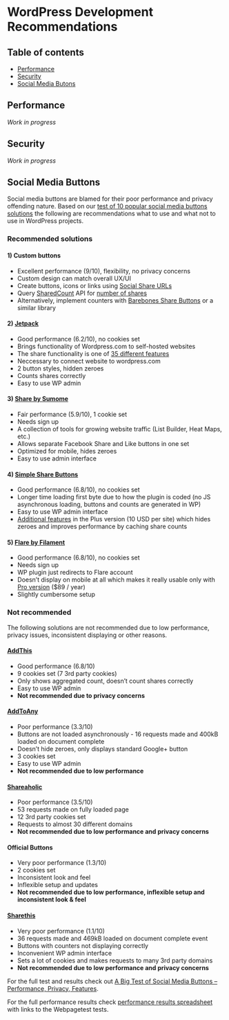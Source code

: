 WordPress Development Recommendations
=====================

## Table of contents

- [Performance](#performance)
- [Security](#security)
- [Social Media Butons](#social-media-buttons)

## Performance
*Work in progress*

## Security
*Work in progress*

## Social Media Buttons
Social media buttons are blamed for their poor performance and privacy offending nature. Based on our [test of 10 popular social media buttons solutions](https://xhtmlized.com/blog/social-media-buttons-test-performance-privacy-features/) the following are recommendations what to use and what not to use in WordPress projects.

### Recommended solutions

#### 1) Custom buttons
- Excellent performance (9/10), flexibility, no privacy concerns
- Custom design can match overall UX/UI
- Create buttons, icons or links using [Social Share URLs](https://github.com/bradvin/social-share-urls)
- Query [SharedCount](http://www.sharedcount.com/) API for [number of shares](https://docs.sharedcount.com/)
- Alternatively, implement counters with [Barebones Share Buttons](https://github.com/finderau/share-buttons) or a similar library

#### 2) [Jetpack](http://jetpack.me/)
- Good performance (6.2/10), no cookies set
- Brings functionality of Wordpress.com to self-hosted websites
- The share functionality is one of [35 different features](http://jetpack.me/)
- Neccessary to connect website to wordpress.com
- 2 button styles, hidden zeroes
- Counts shares correctly
- Easy to use WP admin

#### 3) [Share by Sumome](https://sumome.com/app/share)
- Fair performance (5.9/10), 1 cookie set
- Needs sign up
- A collection of tools for growing website traffic (List Builder, Heat Maps, etc.)
- Allows separate Facebook Share and Like buttons in one set
- Optimized for mobile, hides zeroes
- Easy to use admin interface

#### 4) [Simple Share Buttons](https://wordpress.org/plugins/simple-share-buttons-adder/)
- Good performance (6.8/10), no cookies set
- Longer time loading first byte due to how the plugin is coded (no JS asynchronous loading, buttons and counts are generated in WP)
- Easy to use WP admin interface
- [Additional features](https://simplesharebuttons.com/plus/features/) in the Plus version (10 USD per site) which hides zeroes and improves performance by caching share counts

#### 5) [Flare by Filament](http://filament.io/flare)
- Good performance (6.8/10), no cookies set
- Needs sign up
- WP plugin just redirects to Flare account
- Doesn’t display on mobile at all which makes it really usable only with [Pro version](http://filament.io/flare#comparison) ($89 / year)
- Slightly cumbersome setup

### Not recommended
The following solutions are not recommended due to low performance, privacy issues, inconsistent displaying or other reasons.

#### [AddThis](https://wordpress.org/plugins/addthis/)
- Good performance (6.8/10)
- 9 cookies set (7 3rd party cookies)
- Only shows aggregated count, doesn’t count shares correctly
- Easy to use WP admin
- **Not recommended due to privacy concerns**

#### [AddToAny](https://wordpress.org/plugins/add-to-any/)
- Poor performance (3.3/10)
- Buttons are not loaded asynchronously - 16 requests made and 400kB loaded on document complete
- Doesn’t hide zeroes, only displays standard Google+ button
- 3 cookies set
- Easy to use WP admin
- **Not recommended due to low performance**

#### [Shareaholic](https://wordpress.org/plugins/shareaholic/)
- Poor performance (3.5/10)
- 53 requests made on fully loaded page
- 12 3rd party cookies set
- Requests to almost 30 different domains
- **Not recommended due to low performance and privacy concerns**

#### Official Buttons
- Very poor performance (1.3/10)
- 2 cookies set
- Inconsistent look and feel
- Inflexible setup and updates
- **Not recommended due to low performance, inflexible setup and inconsistent look & feel**

#### [Sharethis](https://wordpress.org/plugins/share-this/)
- Very poor performance (1.1/10)
- 36 requests made and 469kB loaded on document complete event
- Buttons with counters not displaying correctly
- Inconvenient WP admin interface
- Sets a lot of cookies and makes requests to many 3rd party domains
- **Not recommended due to low performance and privacy concerns**

For the full test and results check out [A Big Test of Social Media Buttons – Performance, Privacy, Features](https://xhtmlized.com/blog/social-media-buttons-test-performance-privacy-features/).

For the full performance results check [performance results spreadsheet](https://docs.google.com/spreadsheets/d/1J67PBugyoD3SsJQnLJu8s7xDsaTqP8xyz0UbPFJsw48/edit#gid=0) with links to the Webpagetest tests.
